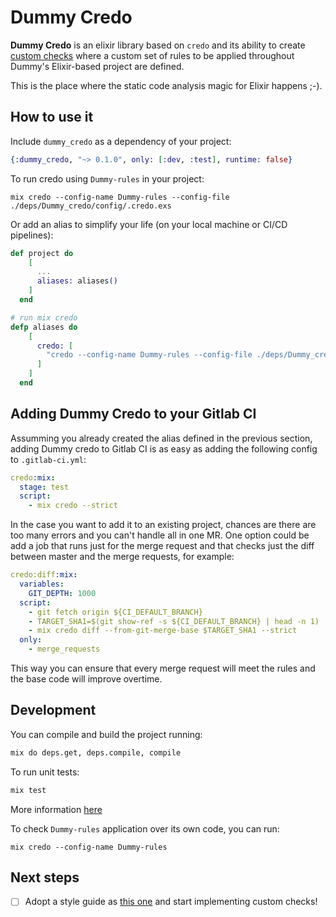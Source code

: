 # Dummy Credo

**Dummy Credo** is an elixir library based on `credo` and its ability to create [custom checks](https://hexdocs.pm/credo/adding_checks.html) where a custom set of rules to be applied throughout Dummy's Elixir-based project are defined.

This is the place where the static code analysis magic for Elixir happens ;-).

## How to use it

Include `dummy_credo` as a dependency of your project:

```elixir
{:dummy_credo, "~> 0.1.0", only: [:dev, :test], runtime: false}
```

To run credo using `Dummy-rules` in your project:

```console
mix credo --config-name Dummy-rules --config-file ./deps/Dummy_credo/config/.credo.exs
```

Or add an alias to simplify your life (on your local machine or CI/CD pipelines):

```elixir
def project do
    [
      ...
      aliases: aliases()
    ]
  end

# run mix credo
defp aliases do
    [
      credo: [
        "credo --config-name Dummy-rules --config-file ./deps/Dummy_credo/config/.credo.exs"
      ]
    ]
  end
```

## Adding Dummy Credo to your Gitlab CI

Assumming you already created the alias defined in the previous section, adding Dummy credo to Gitlab CI is as easy as adding the following config to `.gitlab-ci.yml`:

```yaml
credo:mix:
  stage: test
  script:
    - mix credo --strict
```
In the case you want to add it to an existing project, chances are there are too many errors and you can't handle all in one MR. One option could be add a job that runs just for the merge request and that checks just the diff between master and the merge requests, for example:

```yaml
credo:diff:mix:
  variables:
    GIT_DEPTH: 1000
  script:
    - git fetch origin ${CI_DEFAULT_BRANCH}
    - TARGET_SHA1=$(git show-ref -s ${CI_DEFAULT_BRANCH} | head -n 1)
    - mix credo diff --from-git-merge-base $TARGET_SHA1 --strict
  only:
    - merge_requests
```

This way you can ensure that every merge request will meet the rules and the base code will improve overtime.

## Development

You can compile and build the project running:

```bash
mix do deps.get, deps.compile, compile
```

To run unit tests:

```bash
mix test
```

More information [here](https://hexdocs.pm/credo/testing_checks.html)

To check `Dummy-rules` application over its own code, you can run:

```console
mix credo --config-name Dummy-rules
```

## Next steps

- [ ] Adopt a style guide as [this one](https://github.com/christopheradams/elixir_style_guide) and start implementing custom checks!
